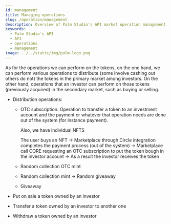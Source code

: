 ```yaml
---
id: management
title: Managing operations
slug: /operation/management
description: Overview of Palm Studio's API market operation management
keywords:
  - Palm Studio's API
  - API
  - operations
  - management
image: ../../static/img/palm-logo.png
---
```


As for the operations we can perform on the tokens, on the one hand, we can perform various operations to distribute (some involve cashing out others do not) the tokens in the primary market among investors. On the other hand, operations that an investor can perform on those tokens (previously acquired) in the secondary market, such as buying or selling.

- Distribution operations:
    - OTC subscription: Operation to transfer a token to an investment account and the payment or whatever that operation needs are done out of the system (for instance payment).

        Also, we have individual NFTS

        The user buys an NFT → Marketplace through Circle integration completes the payment process (out of the system) → Marketplace call CORE requesting an OTC subscription to put the token bough in the investor account → As a result the investor receives the token

    - Random collection OTC mint
    - Random collection mint → Random giveaway
    - Giveaway

- Put on sale a token owned by an investor
- Transfer a token owned by an investor to another one
- Withdraw a token owned by an investor
